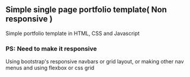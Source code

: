 ## Simple single page portfolio template( Non responsive )

Simple portfolio template in HTML, CSS and Javascript

### PS: Need to make it responsive

Using bootstrap's responsive navbars or grid layout, or making other nav menus and using flexbox or css grid
